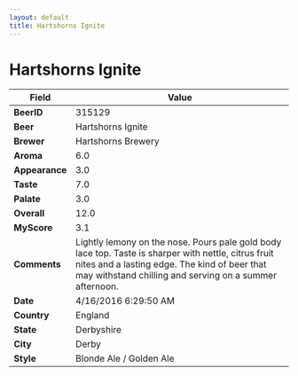 ```yaml
---
layout: default
title: Hartshorns Ignite 
---
```


# Hartshorns Ignite 

| Field         | Value     |
|---------------|-----------|
| **BeerID** | 315129 |
| **Beer** | Hartshorns Ignite  |
| **Brewer** | Hartshorns Brewery |
| **Aroma** | 6.0 |
| **Appearance** | 3.0 |
| **Taste** | 7.0 |
| **Palate** | 3.0 |
| **Overall** | 12.0 |
| **MyScore** | 3.1 |
| **Comments** | Lightly lemony on the nose. Pours pale gold body lace top. Taste is sharper with nettle, citrus fruit nites and a lasting edge. The kind of beer that may withstand chilling and serving on a summer afternoon. |
| **Date** | 4/16/2016 6:29:50 AM |
| **Country** | England |
| **State** | Derbyshire |
| **City** | Derby |
| **Style** | Blonde Ale / Golden Ale |

